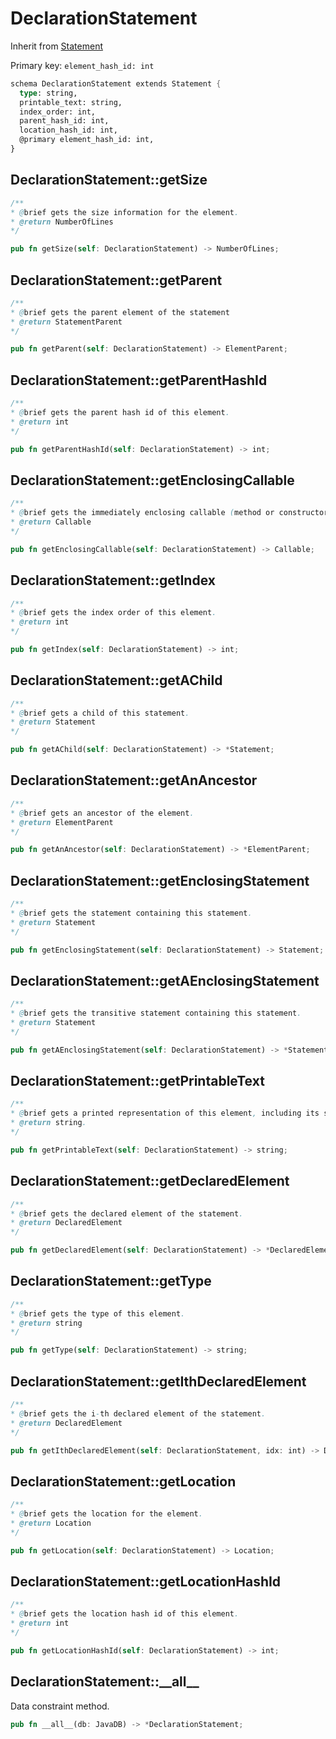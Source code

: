 # DeclarationStatement

Inherit from [Statement](./Statement.md)

Primary key: `element_hash_id: int`

```rust
schema DeclarationStatement extends Statement {
  type: string,
  printable_text: string,
  index_order: int,
  parent_hash_id: int,
  location_hash_id: int,
  @primary element_hash_id: int,
}
```
## DeclarationStatement::getSize

```java
/**
* @brief gets the size information for the element.
* @return NumberOfLines
*/
```
```rust
pub fn getSize(self: DeclarationStatement) -> NumberOfLines;
```
## DeclarationStatement::getParent

```java
/**
* @brief gets the parent element of the statement
* @return StatementParent 
*/
```
```rust
pub fn getParent(self: DeclarationStatement) -> ElementParent;
```
## DeclarationStatement::getParentHashId

```java
/**
* @brief gets the parent hash id of this element.
* @return int
*/
```
```rust
pub fn getParentHashId(self: DeclarationStatement) -> int;
```
## DeclarationStatement::getEnclosingCallable

```java
/**
* @brief gets the immediately enclosing callable (method or constructor) whose body contains this statement.
* @return Callable 
*/
```
```rust
pub fn getEnclosingCallable(self: DeclarationStatement) -> Callable;
```
## DeclarationStatement::getIndex

```java
/**
* @brief gets the index order of this element.
* @return int
*/
```
```rust
pub fn getIndex(self: DeclarationStatement) -> int;
```
## DeclarationStatement::getAChild

```java
/**
* @brief gets a child of this statement.
* @return Statement 
*/
```
```rust
pub fn getAChild(self: DeclarationStatement) -> *Statement;
```
## DeclarationStatement::getAnAncestor

```java
/**
* @brief gets an ancestor of the element.
* @return ElementParent 
*/
```
```rust
pub fn getAnAncestor(self: DeclarationStatement) -> *ElementParent;
```
## DeclarationStatement::getEnclosingStatement

```java
/**
* @brief gets the statement containing this statement.
* @return Statement 
*/
```
```rust
pub fn getEnclosingStatement(self: DeclarationStatement) -> Statement;
```
## DeclarationStatement::getAEnclosingStatement

```java
/**
* @brief gets the transitive statement containing this statement.
* @return Statement 
*/
```
```rust
pub fn getAEnclosingStatement(self: DeclarationStatement) -> *Statement;
```
## DeclarationStatement::getPrintableText

```java
/**
* @brief gets a printed representation of this element, including its structure where applicable.
* @return string.
*/
```
```rust
pub fn getPrintableText(self: DeclarationStatement) -> string;
```
## DeclarationStatement::getDeclaredElement

```java
/**
* @brief gets the declared element of the statement.
* @return DeclaredElement 
*/
```
```rust
pub fn getDeclaredElement(self: DeclarationStatement) -> *DeclaredElement;
```
## DeclarationStatement::getType

```java
/**
* @brief gets the type of this element.
* @return string
*/
```
```rust
pub fn getType(self: DeclarationStatement) -> string;
```
## DeclarationStatement::getIthDeclaredElement

```java
/**
* @brief gets the i-th declared element of the statement.
* @return DeclaredElement 
*/
```
```rust
pub fn getIthDeclaredElement(self: DeclarationStatement, idx: int) -> DeclaredElement;
```
## DeclarationStatement::getLocation

```java
/**
* @brief gets the location for the element.
* @return Location
*/
```
```rust
pub fn getLocation(self: DeclarationStatement) -> Location;
```
## DeclarationStatement::getLocationHashId

```java
/**
* @brief gets the location hash id of this element.
* @return int
*/
```
```rust
pub fn getLocationHashId(self: DeclarationStatement) -> int;
```
## DeclarationStatement::\_\_all\_\_

Data constraint method.

```rust
pub fn __all__(db: JavaDB) -> *DeclarationStatement;
```

